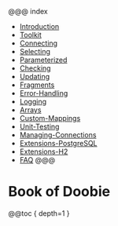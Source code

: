 @@@ index
* [Introduction](01-Introduction.md)
* [Toolkit](02-Toolkit.md)
* [Connecting](03-Connecting.md)
* [Selecting](04-Selecting.md)
* [Parameterized](05-Parameterized.md)
* [Checking](06-Checking.md)
* [Updating](07-Updating.md)
* [Fragments](08-Fragments.md)
* [Error-Handling](09-Error-Handling.md)
* [Logging](10-Logging.md)
* [Arrays](11-Arrays.md)
* [Custom-Mappings](12-Custom-Mappings.md)
* [Unit-Testing](13-Unit-Testing.md)
* [Managing-Connections](14-Managing-Connections.md)
* [Extensions-PostgreSQL](15-Extensions-PostgreSQL.md)
* [Extensions-H2](16-Extensions-H2.md)
* [FAQ](17-FAQ.md)
@@@

# Book of Doobie

@@toc { depth=1 }